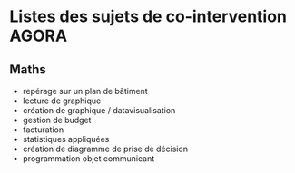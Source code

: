 # Listes des sujets de co-intervention AGORA

## Maths

* repérage sur un plan de bâtiment
* lecture de graphique
* création de graphique / datavisualisation
* gestion de budget
* facturation
* statistiques appliquées
* création de diagramme de prise de décision
* programmation objet communicant

